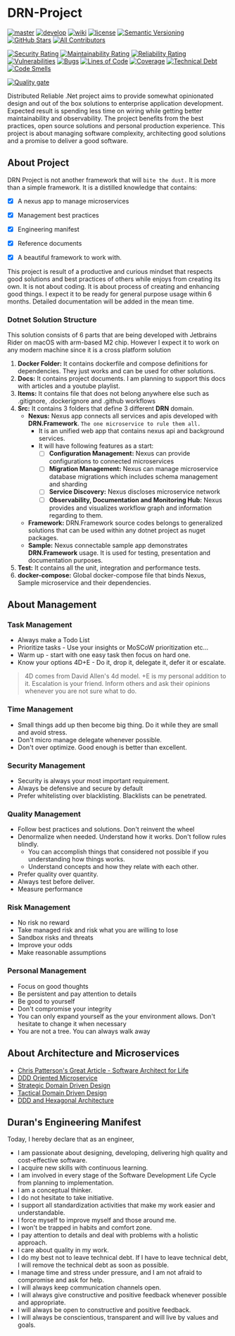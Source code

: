 # DRN-Project
[![master](https://github.com/duranserkan/DRN-Project/actions/workflows/master.yml/badge.svg?branch=master)](https://github.com/duranserkan/DRN-Project/actions/workflows/master.yml)
[![develop](https://github.com/duranserkan/DRN-Project/actions/workflows/develop.yml/badge.svg?branch=develop)](https://github.com/duranserkan/DRN-Project/actions/workflows/develop.yml)
[![wiki](https://img.shields.io/badge/Docs-GitHub%20wiki-brightgreen)](https://github.com/duranserkan/DRN-Project/wiki)
[![license](https://img.shields.io/github/license/duranserkan/DRN-Project?color=blue)](https://github.com/duranserkan/DRN-Project/blob/master/LICENSE)
[![Semantic Versioning](https://img.shields.io/badge/semver-2.0.0-3D9FE0.svg)](https://semver.org/)
[![GitHub Stars](https://img.shields.io/github/stars/duranserkan/DRN-Project?label=github%20stars)](https://github.com/duranserkan/DRN-Project/stargazers/)
[![All Contributors](https://img.shields.io/github/contributors/duranserkan/DRN-Project.svg)](https://GitHub.com/duranserkan/DRN-Project/graphs/contributors)

[![Security Rating](https://sonarcloud.io/api/project_badges/measure?project=duranserkan_DRN-Project&metric=security_rating)](https://sonarcloud.io/summary/new_code?id=duranserkan_DRN-Project)
[![Maintainability Rating](https://sonarcloud.io/api/project_badges/measure?project=duranserkan_DRN-Project&metric=sqale_rating)](https://sonarcloud.io/summary/new_code?id=duranserkan_DRN-Project)
[![Reliability Rating](https://sonarcloud.io/api/project_badges/measure?project=duranserkan_DRN-Project&metric=reliability_rating)](https://sonarcloud.io/summary/new_code?id=duranserkan_DRN-Project)
[![Vulnerabilities](https://sonarcloud.io/api/project_badges/measure?project=duranserkan_DRN-Project&metric=vulnerabilities)](https://sonarcloud.io/summary/new_code?id=duranserkan_DRN-Project)
[![Bugs](https://sonarcloud.io/api/project_badges/measure?project=duranserkan_DRN-Project&metric=bugs)](https://sonarcloud.io/summary/new_code?id=duranserkan_DRN-Project)
[![Lines of Code](https://sonarcloud.io/api/project_badges/measure?project=duranserkan_DRN-Project&metric=ncloc)](https://sonarcloud.io/summary/new_code?id=duranserkan_DRN-Project)
[![Coverage](https://sonarcloud.io/api/project_badges/measure?project=duranserkan_DRN-Project&metric=coverage)](https://sonarcloud.io/summary/new_code?id=duranserkan_DRN-Project)
[![Technical Debt](https://sonarcloud.io/api/project_badges/measure?project=duranserkan_DRN-Project&metric=sqale_index)](https://sonarcloud.io/summary/new_code?id=duranserkan_DRN-Project)
[![Code Smells](https://sonarcloud.io/api/project_badges/measure?project=duranserkan_DRN-Project&metric=code_smells)](https://sonarcloud.io/summary/new_code?id=duranserkan_DRN-Project)

[![Quality gate](https://sonarcloud.io/api/project_badges/quality_gate?project=duranserkan_DRN-Project)](https://sonarcloud.io/summary/new_code?id=duranserkan_DRN-Project)

Distributed Reliable .Net project aims to provide somewhat opinionated design and out of the box solutions to enterprise application development. 
Expected result is spending less time on wiring while getting better maintainability and observability.
The project benefits from the best practices, open source solutions and personal production experience.
This project is about managing software complexity, architecting good solutions and a promise to deliver a good software.

## About Project
DRN Project is not another framework that will `bite the dust.` It is more than a simple framework. It is a distilled knowledge that contains:
- [X] A nexus app to manage microservices
- [X] Management best practices
- [X] Engineering manifest
- [X] Reference documents
- [X] A beautiful framework to work with.


This project is result of a productive and curious mindset that respects good solutions and best practices of others while enjoys from creating its own.
It is not about coding. It is about process of creating and enhancing good things. I expect it to be ready for general purpose usage within 6 months. 
Detailed documentation will be added in the mean time.


### Dotnet Solution Structure
This solution consists of 6 parts that are being developed with Jetbrains Rider on macOS with arm-based M2 chip. However I expect it to work on any modern machine since it is a cross platform solution
1. **Docker Folder:** It contains dockerfile and compose definitions for dependencies. They just works and can be used for other solutions.
2. **Docs:** It contains project documents. I am planning to support this docs with articles and a youtube playlist.
3. **Items:** It contains file that does not belong anywhere else such as .gitignore, .dockerignore and .github workflows
4. **Src:** It contains 3 folders that define 3 different **DRN** domain.
   * **Nexus:** Nexus app connects all services and apis developed with **DRN.Framework**.
     `The one microservice to rule them all.`
      * It is an unified web app that contains nexus api and background services.
      * It will have following features as a start:
        - [ ] **Configuration Management:** Nexus can provide configurations to connected microservices
        - [ ] **Migration Management:** Nexus can manage microservice database migrations which includes schema management and sharding
        - [ ] **Service Discovery:** Nexus discloses microservice network
        - [ ] **Observability, Documentation and Monitoring Hub:** Nexus provides and visualizes workflow graph and information regarding to them.
   * **Framework:** DRN.Framework source codes belongs to generalized solutions that can be used within any dotnet project as nuget packages. 
   * **Sample:** Nexus connectable sample app demonstrates **DRN.Framework** usage. It is used for testing, presentation and documentation purposes.
5. **Test:** It contains all the unit, integration and performance tests.
6. **docker-compose:** Global docker-compose file that binds Nexus, Sample microservice and their dependencies.

## About Management
### Task Management
* Always make a Todo List
* Prioritize tasks - Use your insights or MoSCoW prioritization etc...
* Warm up - start with one easy task then focus on hard one.
* Know your options 4D+E - Do it, drop it, delegate it, defer it or escalate.
> 4D comes from David Allen's 4d model. +E is my personal addition to it. Escalation is your friend. Inform others and ask their opinions whenever you are not sure what to do.
### Time Management
* Small things add up then become big thing. Do it while they are small and avoid stress.
* Don't micro manage delegate whenever possible.
* Don't over optimize. Good enough is better than excellent.
### Security Management
* Security is always your most important requirement.
* Always be defensive and secure by default
* Prefer whitelisting over blacklisting. Blacklists can be penetrated.
### Quality Management
* Follow best practices and solutions. Don't reinvent the wheel
* Denormalize when needed. Understand how it works. Don't follow rules blindly. 
  * You can accomplish things that considered not possible if you understanding how things works.
  * Understand concepts and how they relate with each other.
* Prefer quality over quantity.
* Always test before deliver.
* Measure performance
### Risk Management
* No risk no reward
* Take managed risk and risk what you are willing to lose
* Sandbox risks and threats
* Improve your odds
* Make reasonable assumptions
### Personal Management
* Focus on good thoughts
* Be persistent and pay attention to details
* Be good to yourself
* Don't compromise your integrity
* You can only expand yourself as the your environment allows. Don't hesitate to change it when necessary 
* You are not a tree. You can always walk away

## About Architecture and Microservices
* [Chris Patterson's Great Article - Software Architect for Life](http://blog.phatboyg.com/2017/03/08/software-architect-for-life.html)
* [DDD Oriented Microservice](https://docs.microsoft.com/en-us/dotnet/architecture/microservices/microservice-ddd-cqrs-patterns/ddd-oriented-microservice)
* [Strategic Domain Driven Design](https://vaadin.com/blog/ddd-part-1-strategic-domain-driven-design)
* [Tactical Domain Driven Design](https://vaadin.com/blog/ddd-part-2-tactical-domain-driven-design)
* [DDD and Hexagonal Architecture](https://vaadin.com/blog/ddd-part-3-domain-driven-design-and-the-hexagonal-architecture)

## Duran's Engineering Manifest
Today, I hereby declare that as an engineer,
* I am passionate about designing, developing, delivering high quality and cost-effective software.
* I acquire new skills with continuous learning.
* I am involved in every stage of the Software Development Life Cycle from planning to implementation.
* I am a conceptual thinker.
* I do not hesitate to take initiative.
* I support all standardization activities that make my work easier and understandable.
* I force myself to improve myself and those around me.
* I won't be trapped in habits and comfort zone.
* I pay attention to details and deal with problems with a holistic approach.
* I care about quality in my work.
* I do my best not to leave technical debt. If I have to leave technical debt, I will remove the technical debt as soon as possible.
* I manage time and stress under pressure, and I am not afraid to compromise and ask for help.
* I will always keep communication channels open.
* I will always give constructive and positive feedback whenever possible and appropriate.
* I will always be open to constructive and positive feedback.
* I will always be conscientious, transparent and will live by values and goals.